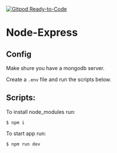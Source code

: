 [![Gitpod Ready-to-Code](https://img.shields.io/badge/Gitpod-Ready--to--Code-blue?logo=gitpod)](https://gitpod.io/#https://github.com/dmarcogabriel/node-express) 

# Node-Express

## Config

Make shure you have a mongodb server.

Create a `.env` file and run the scripts below. 

## Scripts:

To install node_modules run:

`$ npm i`

To start app run:

`$ npm run dev`